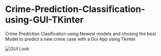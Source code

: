 # Crime-Prediction-Classification-using-GUI-TKinter
Crime Prediction Clasification using Newest models and chosing the best Model to predict a new crime case with a Gui App using Tkinter


![GUI Look]([image-url](https://github.com/Georgito77/Crime-Prediction-Classification-using-GUI-TKinter/blob/main/GUI%20screenshots/GUI%20plain.jpg))
